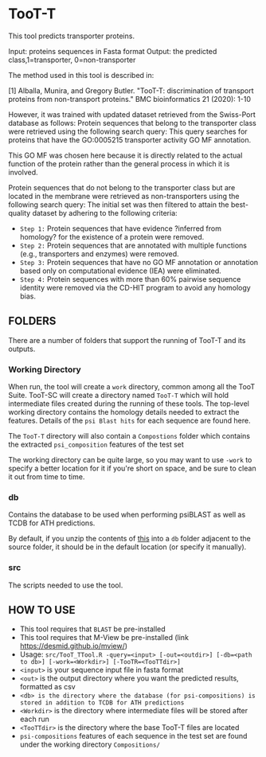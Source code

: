 # TooT-T
This tool predicts transporter proteins.
 
Input: proteins sequences in Fasta format
Output: the predicted class,1=transporter, 0=non-transporter

The method used in this tool is described in:

<a id="1">[1]</a> 
Alballa, Munira, and Gregory Butler. "TooT-T: discrimination of transport proteins from non-transport proteins." BMC bioinformatics 21 (2020): 1-10

However, it was trained with updated dataset retrieved from the Swiss-Port database as follows:
Protein sequences that belong to the transporter class were retrieved using the following search query:
This query searches for proteins that have the GO:0005215 transporter activity GO MF annotation. 

This GO MF was chosen here because it is directly related to the actual function of the protein rather than the general process in which it is involved.

Protein sequences that do not belong to the transporter class but are located in the
membrane were retrieved as non-transporters using the following search query:
The initial set was then filtered to attain the best-quality dataset by adhering to the following criteria:

- `Step 1:` Protein sequences that have evidence ?inferred from homology? for the existence of a protein were removed.
- `Step 2:` Protein sequences that are annotated with multiple functions (e.g., transporters and enzymes) were removed.
- `Step 3:` Protein sequences that have no GO MF annotation or annotation based only on computational evidence (IEA) were eliminated.
- `Step 4:` Protein sequences with more than 60\% pairwise sequence identity were removed via the CD-HIT  program to avoid any homology bias.


## FOLDERS
There are a number of folders that support the running of TooT-T and its outputs.

### Working Directory
When run, the tool will create a `work` directory, common among all the TooT Suite. TooT-SC will create a directory named `TooT-T` which will hold intermediate files created during the running of these tools.
The top-level working directory contains the homology details needed to extract the features. Details of the `psi Blast hits` for each sequence are found here.

The `TooT-T` directory will also contain a `Compostions` folder which contains the extracted `psi_composition` features of the test set

The working directory can be quite large, so you may want to use `-work` to specify a better location for it if you're short on space, and be sure to clean it out from time to time.

### db
Contains the database to be used when performing psiBLAST as well as TCDB for ATH predictions.

By default, if you unzip the contents of [this](https://tootsuite.encs.concordia.ca/databases/TooT-T-db.tar.gz) into a `db` folder adjacent to the source folder, it should be in the default location (or specify it manually).


### src
The scripts needed to use the tool.

## HOW TO USE
 - This tool requires that `BLAST` be pre-installed
 - This tool requires that M-View be pre-installed (link https://desmid.github.io/mview/)
 - Usage: `src/TooT_TTool.R -query=<input> [-out=<outdir>] [-db=<path to db>] [-work=<Workdir>] [-TooTR=<TooTTdir>]`
  - `<input>` is your sequence input file in fasta format
  - `<out>` is the output directory where you want the predicted 	results, formatted as csv
  - `<db> is the directory where the database (for psi-compositions) is stored in addition to TCDB for ATH predictions`
  - `<Workdir>` is the directory where intermediate files will be stored after each run
  - `<TooTTdir>` is the directory where the base TooT-T files are located
 - `psi-compositions` features of each sequence in the test set are found under the working directory `Compositions/`

